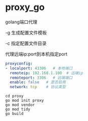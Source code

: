 # proxy_go

golang端口代理


-g 生成配置文件模板

-c 指定配置文件目录

代理远端ip:port到本机指定port

```yaml
proxyconfig:
- localport: 43306   # 本地端口
  remoteip: 192.168.1.100  # 远端ip
  remoteport: 3306   # 远端端口
  enable: false   # 是否启用
  network: tcp    # 协议类型
```

```shell
cd proxy 
go mod init proxy
go mod vendor
go mod tidy
go build
```